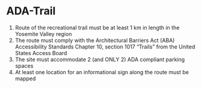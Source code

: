 # ADA-Trail

1. Route of the recreational trail must be at least 1 km in length in the Yosemite Valley region
2. The route must comply with the Architectural Barriers Act (ABA) Accessibility Standards Chapter 10, section 1017 “Trails” from the     United States Access Board
3. The site must accommodate 2 (and ONLY 2) ADA compliant parking spaces
4. At least one location for an informational sign along the route must be mapped
